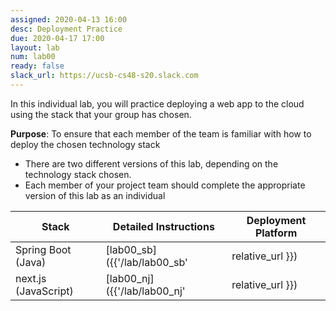 ```yaml
---
assigned: 2020-04-13 16:00
desc: Deployment Practice
due: 2020-04-17 17:00
layout: lab
num: lab00
ready: false
slack_url: https://ucsb-cs48-s20.slack.com
---
```


In this individual lab, you will practice deploying a web app to the cloud using the stack that your group has chosen.

**Purpose**: To ensure that each member of the team is familiar with how to deploy the chosen technology stack

* There are two different versions of this lab, depending on the technology stack chosen.
* Each member of your project team should complete the appropriate version of this lab as an individual

| Stack | Detailed Instructions | Deployment Platform | 
|-------|-----------------------|---------------------|
| Spring Boot (Java) | [lab00_sb]({{'/lab/lab00_sb' | relative_url }}) | Heroku |
| next.js (JavaScript) | [lab00_nj]({{'/lab/lab00_nj' | relative_url }}) | now.sh |

